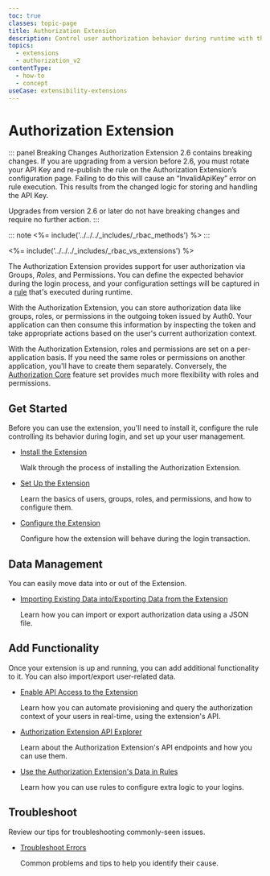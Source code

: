 ```yaml
---
toc: true
classes: topic-page
title: Authorization Extension
description: Control user authorization behavior during runtime with the Authorization Extension
topics:
  - extensions
  - authorization_v2
contentType:
  - how-to
  - concept
useCase: extensibility-extensions
---
```


# Authorization Extension

::: panel Breaking Changes
Authorization Extension 2.6 contains breaking changes. If you are upgrading from a version before 2.6, you must rotate your API Key and re-publish the rule on the Authorization Extension’s configuration page. Failing to do this will cause an “InvalidApiKey” error on rule execution. This results from the changed logic for storing and handling the API Key.

Upgrades from version 2.6 or later do not have breaking changes and require no further action.
:::

::: note
<%= include('../../../_includes/_rbac_methods') %>
:::

<%= include('../../../_includes/_rbac_vs_extensions') %>

The Authorization Extension provides support for user authorization via Groups, <dfn data-key="role">Roles</dfn>, and Permissions. You can define the expected behavior during the login process, and your configuration settings will be captured in a [rule](/rules) that's executed during runtime.

With the Authorization Extension, you can store authorization data like groups, roles, or permissions in the outgoing token issued by Auth0. Your application can then consume this information by inspecting the token and take appropriate actions based on the user's current authorization context.

With the Authorization Extension, roles and permissions are set on a per-application basis. If you need the same roles or permissions on another application, you'll have to create them separately. Conversely, the [Authorization Core](/authorization/concepts/core-vs-extension) feature set provides much more flexibility with roles and permissions.

## Get Started

Before you can use the extension, you'll need to install it, configure the rule controlling its behavior during login, and set up your user management.

<ul class="topic-links">
  <li>
    <i class="icon icon-budicon-715"></i><a href="/extensions/authorization-extension/v2/implementation/installation">Install the Extension</a>
    <p>Walk through the process of installing the Authorization Extension.</p>
  </li>
  <li>
    <i class="icon icon-budicon-715"></i><a href="/extensions/authorization-extension/v2/implementation/setup">Set Up the Extension</a>
    <p>Learn the basics of users, groups, roles, and permissions, and how to configure them.</p>
  </li>
  <li>
    <i class="icon icon-budicon-715"></i><a href="/extensions/authorization-extension/v2/implementation/configuration">Configure the Extension</a>
    <p>Configure how the extension will behave during the login transaction.</p>
  </li>
</ul>

## Data Management

You can easily move data into or out of the Extension.

<ul class="topic-links">
  <li>
    <i class="icon icon-budicon-715"></i><a href="/extensions/authorization-extension/v2/import-export-data">Importing Existing Data into/Exporting Data from the Extension</a>
    <p>Learn how you can import or export authorization data using a JSON file.</p>
  </li>
</ul>

## Add Functionality

Once your extension is up and running, you can add additional functionality to it. You can also import/export user-related data.

<ul class="topic-links">
  <li>
    <i class="icon icon-budicon-715"></i><a href="/extensions/authorization-extension/v2/api-access">Enable API Access to the Extension</a>
    <p>Learn how you can automate provisioning and query the authorization context of your users in real-time, using the extension's API.</p>
  </li>
  <li>
    <i class="icon icon-budicon-715"></i><a href="/api/authorization-extension">Authorization Extension API Explorer</a>
    <p>Learn about the Authorization Extension's API endpoints and how you can use them.</p>
  </li>
  <li>
    <i class="icon icon-budicon-715"></i><a href="/extensions/authorization-extension/v2/rules">Use the Authorization Extension's Data in Rules</a>
    <p>Learn how you can use rules to configure extra logic to your logins.</p>
  </li>
</ul>

## Troubleshoot

Review our tips for troubleshooting commonly-seen issues.

<ul class="topic-links">
  <li>
    <i class="icon icon-budicon-715"></i><a href="/extensions/authorization-extension/v2/troubleshooting">Troubleshoot Errors</a>
    <p>Common problems and tips to help you identify their cause.</p>
  </li>
</ul>

